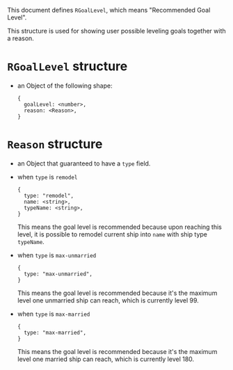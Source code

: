 This document defines `RGoalLevel`, which means "Recommended Goal Level".

This structure is used for showing user possible leveling goals together with a reason.

# `RGoalLevel` structure

- an Object of the following shape:

    ```
    {
      goalLevel: <number>,
      reason: <Reason>,
    }
    ```

# `Reason` structure

- an Object that guaranteed to have a `type` field.

- when `type` is `remodel`

    ```
    {
      type: "remodel",
      name: <string>,
      typeName: <string>,
    }
    ```

    This means the goal level is recommended because upon reaching this level,
    it is possible to remodel current ship into `name` with ship type `typeName`.

- when `type` is `max-unmarried`

    ```
    {
      type: "max-unmarried",
    }
    ```

    This means the goal level is recommended because it's the maximum level
    one unmarried ship can reach, which is currently level 99.

- when `type` is `max-married`

    ```
    {
      type: "max-married",
    }
    ```

    This means the goal level is recommended because it's the maximum level
    one married ship can reach, which is currently level 180.

